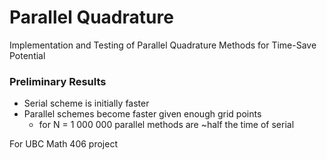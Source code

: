 # Parallel Quadrature
Implementation and Testing of Parallel Quadrature Methods for Time-Save Potential

### Preliminary Results
- Serial scheme is initially faster
- Parallel schemes become faster given enough grid points
  - for N = 1 000 000 parallel methods are ~half the time of serial




For UBC Math 406 project
